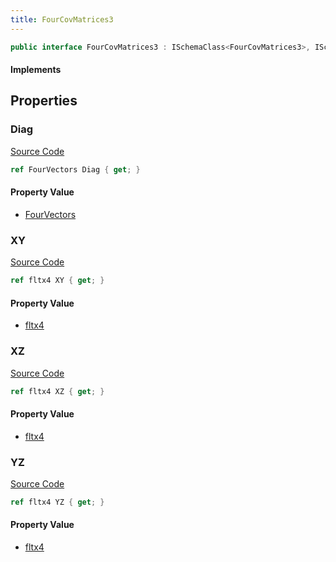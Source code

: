 ```yaml
---
title: FourCovMatrices3
---
```


```csharp
public interface FourCovMatrices3 : ISchemaClass<FourCovMatrices3>, ISchemaField, ISchemaClass, INativeHandle
```

#### Implements

## Properties

### Diag

[Source Code](https://github.com/swiftly-solution/swiftlys2/blob/beta/managed/src/SwiftlyS2.Generated/Schemas/Interfaces/FourCovMatrices3.cs#L16)

```csharp
ref FourVectors Diag { get; }
```

#### Property Value

- [FourVectors](/docs/api/shared/natives/fourvectors)

### XY

[Source Code](https://github.com/swiftly-solution/swiftlys2/blob/beta/managed/src/SwiftlyS2.Generated/Schemas/Interfaces/FourCovMatrices3.cs#L18)

```csharp
ref fltx4 XY { get; }
```

#### Property Value

- [fltx4](/docs/api/shared/natives/fltx4)

### XZ

[Source Code](https://github.com/swiftly-solution/swiftlys2/blob/beta/managed/src/SwiftlyS2.Generated/Schemas/Interfaces/FourCovMatrices3.cs#L20)

```csharp
ref fltx4 XZ { get; }
```

#### Property Value

- [fltx4](/docs/api/shared/natives/fltx4)

### YZ

[Source Code](https://github.com/swiftly-solution/swiftlys2/blob/beta/managed/src/SwiftlyS2.Generated/Schemas/Interfaces/FourCovMatrices3.cs#L22)

```csharp
ref fltx4 YZ { get; }
```

#### Property Value

- [fltx4](/docs/api/shared/natives/fltx4)


